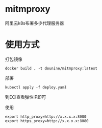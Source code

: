 # mitmproxy
阿里云k8s布署多少代理服务器

# 使用方式
打包镜像
```
docker build . -t dounine/mitmproxy:latest
```
部署
```
kubectl apply -f deploy.yaml
```
到ECI查看弹性IP即可

使用
```
export http_proxy=http://x.x.x.x:8080
export https_proxy=http://x.x.x.x:8080
```
